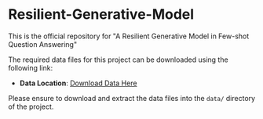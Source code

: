 # Resilient-Generative-Model
This is the official repository for "A Resilient Generative Model in Few-shot Question Answering"

The required data files for this project can be downloaded using the following link:

- **Data Location**: [Download Data Here](https://pan.quark.cn/s/2dd85557cd2e)

Please ensure to download and extract the data files into the `data/` directory of the project.
